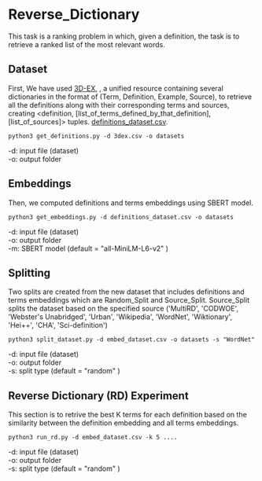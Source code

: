 # Reverse_Dictionary

This task is a ranking problem in which, given a definition, the task is to retrieve a ranked list of the most relevant words. 

## Dataset ##
First, We have used [3D-EX](https://github.com/F-Almeman/3D-EX/tree/main), , a unified resource containing several dictionaries in the format of (Term, Definition, Example, Source), to retrieve all the definitions along with their corresponding terms and sources, creating <definition, [list_of_terms_defined_by_that_definition], [list_of_sources]> tuples.  [definitions_dataset.csv](https://drive.google.com/uc?export=download&id=1Xhi_3OH1axN3Ch2hzTqFJX0ji1DBbd8I). 

```
python3 get_definitions.py -d 3dex.csv -o datasets
```
-d: input file (dataset) <br/>
-o: output folder <br/>

## Embeddings ##
Then, we computed definitions and terms embeddings using SBERT model. 

```
python3 get_embeddings.py -d definitions_dataset.csv -o datasets 
```
-d: input file (dataset) <br/>
-o: output folder <br/>
-m: SBERT model (default = "all-MiniLM-L6-v2" )


## Splitting ##
Two splits are created from the new dataset that includes definitions and terms embeddings which are Random_Split and Source_Split. Source_Split splits the dataset based on the specified source ('MultiRD', 'CODWOE', 'Webster\'s Unabridged', 'Urban', 'Wikipedia', 'WordNet', 'Wiktionary', 'Hei++', 'CHA', 'Sci-definition')

```
python3 split_dataset.py -d embed_dataset.csv -o datasets -s "WordNet"
```
-d: input file (dataset) <br/>
-o: output folder <br/>
-s: split type (default = "random" )

## Reverse Dictionary (RD) Experiment ##
This section is to retrive the best K terms for each definition based on the similarity between the definition embedding and all terms embeddings.
```
python3 run_rd.py -d embed_dataset.csv -k 5 ....
```
-d: input file (dataset) <br/>
-o: output folder <br/>
-s: split type (default = "random" )

